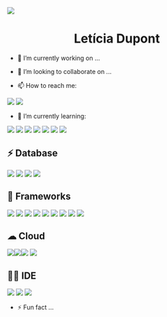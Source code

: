 <img src="https://i.imgur.com/KwidLKf.jpeg" />
<h1 align="center"> Letícia Dupont</h1>

- 🔭 I’m currently working on ...

- 👯 I’m looking to collaborate on ...

- 📫 How to reach me: 

<img src="https://img.shields.io/badge/LinkedIn-0077B5?style=for-the-badge&logo=linkedin&logoColor=white" /> <img src="https://img.shields.io/badge/Instagram-E4405F?style=for-the-badge&logo=instagram&logoColor=white" />


- 🌱 I’m currently learning:  
 
<img src="https://img.shields.io/badge/Python-FFD43B?style=for-the-badge&logo=python&logoColor=darkgreen" /> <img src="https://img.shields.io/badge/HTML5-E34F26?style=for-the-badge&logo=html5&logoColor=white" /> <img src="https://img.shields.io/badge/CSS3-1572B6?style=for-the-badge&logo=css3&logoColor=white" /> <img src="https://img.shields.io/badge/JavaScript-F7DF1E?style=for-the-badge&logo=javascript&logoColor=black" /> <img src="https://img.shields.io/badge/TypeScript-007ACC?style=for-the-badge&logo=typescript&logoColor=white" /> <img src="https://img.shields.io/badge/C%23-239120?style=for-the-badge&logo=c-sharp&logoColor=white" /> <img src="https://img.shields.io/badge/PHP-777BB4?style=for-the-badge&logo=php&logoColor=white" />

## ⚡ Database 
<img src="https://img.shields.io/badge/MongoDB-4EA94B?style=for-the-badge&logo=mongodb&logoColor=white" /> <img src="https://img.shields.io/badge/MySQL-00000F?style=for-the-badge&logo=mysql&logoColor=white " /> <img src="https://img.shields.io/badge/SQLite-07405E?style=for-the-badge&logo=sqlite&logoColor=white " /> <img src="https://img.shields.io/badge/Xamarin-3498DB?style=for-the-badge&logo=xamarin&logoColor=white " /> 


## 🚀 Frameworks
<img src=" https://img.shields.io/badge/Node.js-43853D?style=for-the-badge&logo=node-dot-js&logoColor=white" /> <img src=" https://img.shields.io/badge/npm-CB3837?style=for-the-badge&logo=npm&logoColor=white" /> <img src="https://img.shields.io/badge/Yarn-2C8EBB?style=for-the-badge&logo=yarn&logoColor=white " /> <img src=" https://img.shields.io/badge/.NET-5C2D91?style=for-the-badge&logo=dot-net&logoColor=white" /> <img src="https://img.shields.io/badge/React-20232A?style=for-the-badge&logo=react&logoColor=61DAFB " /> <img src="https://img.shields.io/badge/AngularJS-E23237?style=for-the-badge&logo=angularjs&logoColor=white " /> <img src="https://img.shields.io/badge/Bootstrap-563D7C?style=for-the-badge&logo=bootstrap&logoColor=white " /> <img src="https://img.shields.io/badge/Django-092E20?style=for-the-badge&logo=django&logoColor=white " /> <img src="https://img.shields.io/badge/Unity-100000?style=for-the-badge&logo=unity&logoColor=white " />


## ☁ Cloud
<img src="https://img.shields.io/badge/Netlify-00C7B7?style=for-the-badge&logo=netlify&logoColor=white " /><img src="https://img.shields.io/badge/Digital_Ocean-0080FF?style=for-the-badge&logo=DigitalOcean&logoColor=white" /><img src="https://img.shields.io/badge/Heroku-430098?style=for-the-badge&logo=heroku&logoColor=white " /> <img src="https://img.shields.io/badge/microsoft%20azure-0089D6?style=for-the-badge&logo=microsoft-azure&logoColor=white"/>

## 👩‍💻 IDE
<img src="https://img.shields.io/badge/pycharm-143?style=for-the-badge&logo=pycharm&logoColor=black&color=black&labelColor=green " /> <img src="https://img.shields.io/badge/Visual_Studio_Code-0078D4?style=for-the-badge&logo=visual%20studio%20code&logoColor=white " /> <img src="https://img.shields.io/badge/Visual_Studio_2019-5C2D91?style=for-the-badge&logo=visual%20studio&logoColor=white " />



 - ⚡ Fun fact ...

